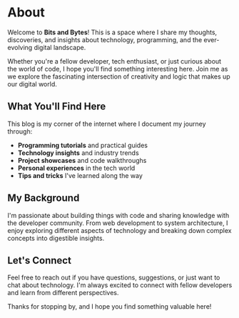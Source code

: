 # About

Welcome to **Bits and Bytes**! This is a space where I share my thoughts, discoveries, and insights about technology, programming, and the ever-evolving digital landscape. 

Whether you're a fellow developer, tech enthusiast, or just curious about the world of code, I hope you'll find something interesting here. Join me as we explore the fascinating intersection of creativity and logic that makes up our digital world.

## What You'll Find Here

This blog is my corner of the internet where I document my journey through:

- **Programming tutorials** and practical guides
- **Technology insights** and industry trends
- **Project showcases** and code walkthroughs  
- **Personal experiences** in the tech world
- **Tips and tricks** I've learned along the way

## My Background

I'm passionate about building things with code and sharing knowledge with the developer community. From web development to system architecture, I enjoy exploring different aspects of technology and breaking down complex concepts into digestible insights.

## Let's Connect

Feel free to reach out if you have questions, suggestions, or just want to chat about technology. I'm always excited to connect with fellow developers and learn from different perspectives.

Thanks for stopping by, and I hope you find something valuable here!